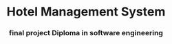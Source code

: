 <h1 align= "center">Hotel Management System</h1>
<h3 align="center" <b>final project</b>
Diploma in software engineering </h3>
